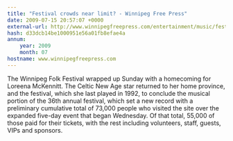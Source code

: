 ```yaml
---
title: "Festival crowds near limit? - Winnipeg Free Press"
date: 2009-07-15 20:57:07 +0000
external-url: http://www.winnipegfreepress.com/entertainment/music/festival-crowds-near-limit-50615062.html#
hash: d33dcb14be1000951e56a01fb8efae4a
annum:
    year: 2009
    month: 07
hostname: www.winnipegfreepress.com
---
```


The Winnipeg Folk Festival wrapped up Sunday with a homecoming for Loreena McKennitt.
The Celtic New Age star returned to her home province, and the festival, which she last played in 1992, to conclude the musical portion of the 36th annual festival, which set a new record with a preliminary cumulative total of 73,000 people who visited the site over the expanded five-day event that began Wednesday. Of that total, 55,000 of those paid for their tickets, with the rest including volunteers, staff, guests, VIPs and sponsors.
